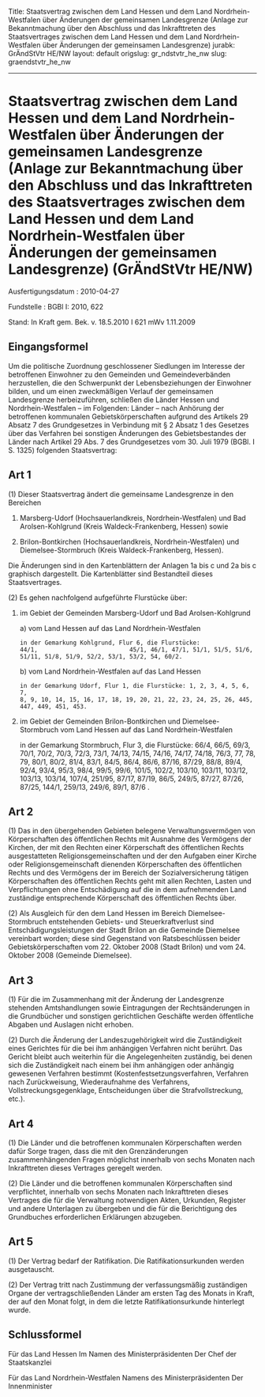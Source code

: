 Title: Staatsvertrag zwischen dem Land Hessen und dem Land Nordrhein-Westfalen über
  Änderungen der gemeinsamen Landesgrenze (Anlage zur Bekanntmachung über den Abschluss
  und das Inkrafttreten des Staatsvertrages zwischen dem Land Hessen und dem Land
  Nordrhein-Westfalen über Änderungen der gemeinsamen Landesgrenze)
jurabk: GrÄndStVtr HE/NW
layout: default
origslug: gr_ndstvtr_he_nw
slug: graendstvtr_he_nw

---

# Staatsvertrag zwischen dem Land Hessen und dem Land Nordrhein-Westfalen über Änderungen der gemeinsamen Landesgrenze (Anlage zur Bekanntmachung über den Abschluss und das Inkrafttreten des Staatsvertrages zwischen dem Land Hessen und dem Land Nordrhein-Westfalen über Änderungen der gemeinsamen Landesgrenze) (GrÄndStVtr HE/NW)

Ausfertigungsdatum
:   2010-04-27

Fundstelle
:   BGBl I: 2010, 622

Stand: In Kraft gem. Bek. v. 18.5.2010 I 621 mWv 1.11.2009

## Eingangsformel

Um die politische Zuordnung geschlossener Siedlungen im Interesse der
betroffenen Einwohner zu den Gemeinden und Gemeindeverbänden
herzustellen, die den Schwerpunkt der Lebensbeziehungen der Einwohner
bilden, und um einen zweckmäßigen Verlauf der gemeinsamen Landesgrenze
herbeizuführen, schließen die Länder Hessen und Nordrhein-Westfalen –
im Folgenden: Länder – nach Anhörung der betroffenen kommunalen
Gebietskörperschaften aufgrund des Artikels 29 Absatz 7 des
Grundgesetzes in Verbindung mit § 2 Absatz 1 des Gesetzes über das
Verfahren bei sonstigen Änderungen des Gebietsbestandes der Länder
nach Artikel 29 Abs. 7 des Grundgesetzes vom 30. Juli 1979 (BGBl. I S.
1325) folgenden Staatsvertrag:


## Art 1

(1) Dieser Staatsvertrag ändert die gemeinsame Landesgrenze in den
Bereichen

1.  Marsberg-Udorf (Hochsauerlandkreis, Nordrhein-Westfalen) und Bad
    Arolsen-Kohlgrund (Kreis Waldeck-Frankenberg, Hessen) sowie


2.  Brilon-Bontkirchen (Hochsauerlandkreis, Nordrhein-Westfalen) und
    Diemelsee-Stormbruch (Kreis Waldeck-Frankenberg, Hessen).



Die Änderungen sind in den Kartenblättern der Anlagen 1a bis c und 2a
bis c graphisch dargestellt. Die Kartenblätter sind Bestandteil dieses
Staatsvertrages.

(2) Es gehen nachfolgend aufgeführte Flurstücke über:

1.  im Gebiet der Gemeinden Marsberg-Udorf und Bad Arolsen-Kohlgrund

    a)  vom Land Hessen auf das Land Nordrhein-Westfalen

        in der Gemarkung Kohlgrund, Flur 6, die Flurstücke:
        44/1,                          45/1, 46/1, 47/1, 51/1, 51/5, 51/6,
        51/11, 51/8, 51/9, 52/2, 53/1, 53/2, 54, 60/2.


    b)  vom Land Nordrhein-Westfalen auf das Land Hessen

        in der Gemarkung Udorf, Flur 1, die Flurstücke: 1, 2, 3, 4, 5, 6, 7,
        8, 9, 10, 14, 15, 16, 17, 18, 19, 20, 21, 22, 23, 24, 25, 26, 445,
        447, 449, 451, 453.





2.  im Gebiet der Gemeinden Brilon-Bontkirchen und Diemelsee-Stormbruch
    vom Land Hessen auf das Land Nordrhein-Westfalen

    in der Gemarkung Stormbruch, Flur 3, die Flurstücke: 66/4, 66/5, 69/3,
    70/1, 70/2, 70/3, 72/3,
    73/1,                    74/13, 74/15,
    74/16,                    74/17, 74/18, 76/3, 77, 78, 79, 80/1, 80/2,
    81/4,
    83/1,                    84/5, 86/4, 86/6,
    87/16,                    87/29, 88/8, 89/4, 92/4,
    93/4,                    95/3, 98/4,
    99/5,                    99/6, 101/5, 102/2, 103/10, 103/11, 103/12,
    103/13, 103/14, 107/4, 251/95, 87/17, 87/19, 86/5, 249/5, 87/27,
    87/26, 87/25, 144/1, 259/13, 249/6, 89/1,
    87/6                   .





## Art 2

(1) Das in den übergehenden Gebieten belegene Verwaltungsvermögen von
Körperschaften des öffentlichen Rechts mit Ausnahme des Vermögens der
Kirchen, der mit den Rechten einer Körperschaft des öffentlichen
Rechts ausgestatteten Religionsgemeinschaften und der den Aufgaben
einer Kirche oder Religionsgemeinschaft dienenden Körperschaften des
öffentlichen Rechts und des Vermögens der im Bereich der
Sozialversicherung tätigen Körperschaften des öffentlichen Rechts geht
mit allen Rechten, Lasten und Verpflichtungen ohne Entschädigung auf
die in dem aufnehmenden Land zuständige entsprechende Körperschaft des
öffentlichen Rechts über.

(2) Als Ausgleich für den dem Land Hessen im Bereich Diemelsee-
Stormbruch entstehenden Gebiets- und Steuerkraftverlust sind
Entschädigungsleistungen der Stadt Brilon an die Gemeinde Diemelsee
vereinbart worden; diese sind Gegenstand von Ratsbeschlüssen beider
Gebietskörperschaften vom 22. Oktober 2008 (Stadt Brilon) und vom 24.
Oktober 2008 (Gemeinde Diemelsee).


## Art 3

(1) Für die im Zusammenhang mit der Änderung der Landesgrenze
stehenden Amtshandlungen sowie Eintragungen der Rechtsänderungen in
die Grundbücher und sonstigen gerichtlichen Geschäfte werden
öffentliche Abgaben und Auslagen nicht erhoben.

(2) Durch die Änderung der Landeszugehörigkeit wird die Zuständigkeit
eines Gerichtes für die bei ihm anhängigen Verfahren nicht berührt.
Das Gericht bleibt auch weiterhin für die Angelegenheiten zuständig,
bei denen sich die Zuständigkeit nach einem bei ihm anhängigen oder
anhängig gewesenen Verfahren bestimmt (Kostenfestsetzungsverfahren,
Verfahren nach Zurückweisung, Wiederaufnahme des Verfahrens,
Vollstreckungsgegenklage, Entscheidungen über die Strafvollstreckung,
etc.).


## Art 4

(1) Die Länder und die betroffenen kommunalen Körperschaften werden
dafür Sorge tragen, dass die mit den Grenzänderungen zusammenhängenden
Fragen möglichst innerhalb von sechs Monaten nach Inkrafttreten dieses
Vertrages geregelt werden.

(2) Die Länder und die betroffenen kommunalen Körperschaften sind
verpflichtet, innerhalb von sechs Monaten nach Inkrafttreten dieses
Vertrages die für die Verwaltung notwendigen Akten, Urkunden, Register
und andere Unterlagen zu übergeben und die für die Berichtigung des
Grundbuches erforderlichen Erklärungen abzugeben.


## Art 5

(1) Der Vertrag bedarf der Ratifikation. Die Ratifikationsurkunden
werden ausgetauscht.

(2) Der Vertrag tritt nach Zustimmung der verfassungsmäßig zuständigen
Organe der vertragschließenden Länder am ersten Tag des Monats in
Kraft, der auf den Monat folgt, in dem die letzte Ratifikationsurkunde
hinterlegt wurde.


## Schlussformel

Für das Land Hessen
Im Namen des Ministerpräsidenten
Der Chef der Staatskanzlei

Für das Land Nordrhein-Westfalen
Namens des Ministerpräsidenten
Der Innenminister

